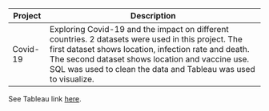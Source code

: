 
| Project   | Description | 
| ----------- | ------------- | 
| Covid-19 | Exploring Covid-19 and the impact on different countries. 2 datasets were used in this project. The first dataset shows location, infection rate and death. The second dataset shows location and vaccine use.  SQL was used to clean the data and Tableau was used to visualize. |

See Tableau link [here](https://public.tableau.com/app/profile/liz.kiger/viz/CovidViz_16560199504100/Story1).
